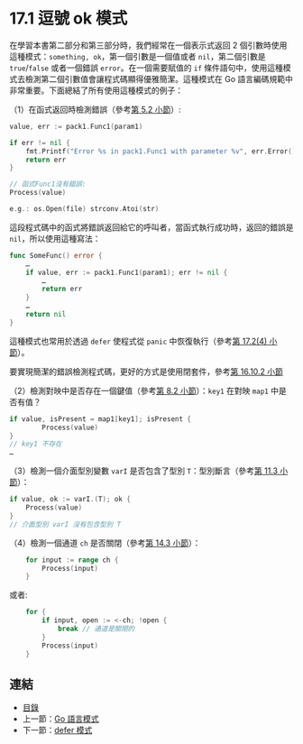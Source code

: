 # 17.1 逗號 ok 模式

在學習本書第二部分和第三部分時，我們經常在一個表示式返回 2 個引數時使用這種模式：`something, ok`，第一個引數是一個值或者 `nil`，第二個引數是 `true`/`false` 或者一個錯誤 `error`。在一個需要賦值的 `if` 條件語句中，使用這種模式去檢測第二個引數值會讓程式碼顯得優雅簡潔。這種模式在 Go 語言編碼規範中非常重要。下面總結了所有使用這種模式的例子：

（1）在函式返回時檢測錯誤（參考[第 5.2 小節](05.2.md)）:

```go
value, err := pack1.Func1(param1)

if err != nil {
    fmt.Printf("Error %s in pack1.Func1 with parameter %v", err.Error(), param1)
    return err
}

// 函式Func1沒有錯誤:
Process(value)

e.g.: os.Open(file) strconv.Atoi(str)
```

這段程式碼中的函式將錯誤返回給它的呼叫者，當函式執行成功時，返回的錯誤是 `nil`，所以使用這種寫法：

```go
func SomeFunc() error {
    …
    if value, err := pack1.Func1(param1); err != nil {
        …
        return err
    }
    …
    return nil
}
```

這種模式也常用於透過 `defer` 使程式從 `panic` 中恢復執行（參考[第 17.2(4) 小節](17.2.md)）。

要實現簡潔的錯誤檢測程式碼，更好的方式是使用閉套件，參考[第 16.10.2 小節](16.10.md)

（2）檢測對映中是否存在一個鍵值（參考[第 8.2 小節](08.2.md)）：`key1` 在對映 `map1` 中是否有值？

```go
if value, isPresent = map1[key1]; isPresent {
        Process(value)
}
// key1 不存在
…
```

（3）檢測一個介面型別變數 `varI` 是否包含了型別 `T`：型別斷言（參考[第 11.3 小節](11.3.md)）：

```go
if value, ok := varI.(T); ok {
    Process(value)
}
// 介面型別 varI 沒有包含型別 T
```

（4）檢測一個通道 `ch` 是否關閉（參考[第 14.3 小節](14.3.md)）：

```go
    for input := range ch {
        Process(input)
    }
```

或者:

```go
    for {
        if input, open := <-ch; !open {
            break // 通道是關閉的
        }
        Process(input)
    }
```

## 連結

- [目錄](directory.md)
- 上一節：[Go 語言模式](17.0.md)
- 下一節：[defer 模式](17.2.md)
